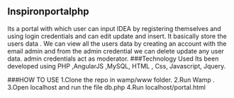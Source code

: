 ## Inspironportalphp
Its a portal with which user can input IDEA by registering themselves and using login credentials and can edit update and insert.
It basically store the users data .
We can view all the users data by creating an account with the email admin and from the admin credential we can delete update any user data. admin credentials act as moderator.
###Technology Used
Its been developed using PHP ,AngularJS ,MySQL, HTML , Css, Javascript, Jquery.


###HOW TO USE 
1.Clone the repo in wamp/www folder.
2.Run Wamp .
3.Open localhost and run the file db.php 
4.Run localhost/portal.html 

